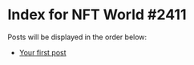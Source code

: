 # Index for NFT World #2411
Posts will be displayed in the order below:

- [Your first post](./001-first.md)

